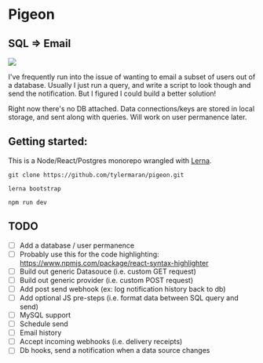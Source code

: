 # Pigeon

## SQL => Email

<image src="./screenshot.png">

I've frequently run into the issue of wanting to email a subset of users out of a database. Usually I just run a query, and write a script to look though and send the notification. But I figured I could build a better solution!

Right now there's no DB attached. Data connections/keys are stored in local storage, and sent along with queries. Will work on user permanence later.

## Getting started:

This is a Node/React/Postgres monorepo wrangled with [Lerna](https://github.com/lerna/lerna).

```
git clone https://github.com/tylermaran/pigeon.git

lerna bootstrap

npm run dev
```

## TODO

-   [ ] Add a database / user permanence
-   [ ] Probably use this for the code highlighting: https://www.npmjs.com/package/react-syntax-highlighter
-   [ ] Build out generic Datasouce (i.e. custom GET request)
-   [ ] Build out generic provider (i.e. custom POST request)
-   [ ] Add post send webhook (ex: log notification history back to db)
-   [ ] Add optional JS pre-steps (i.e. format data between SQL query and send)
-   [ ] MySQL support
-   [ ] Schedule send
-   [ ] Email history
-   [ ] Accept incoming webhooks (i.e. delivery receipts)
-   [ ] Db hooks, send a notification when a data source changes
